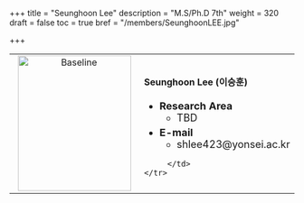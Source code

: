 +++
title = "Seunghoon Lee"
description = "M.S/Ph.D 7th"
weight = 320
draft = false
toc = true
bref = "/members/SeunghoonLEE.jpg"

+++

<table>
    <tr>
       <td width="280" align="center" valign="top">
          <img alt="Baseline" width="200px" height="240" src="/members/SeunghoonLEE.jpg">
       </td>
       <td>
            <h4>Seunghoon Lee (이승훈)</h4>
            <ul class="member_info">
                <li style="font-size: 18px"><b>Research Area</b>
                    <ul class="interest">
                        <li style="margin-bottom: 5px">TBD</li>
                    </ul>
                </li>
                <li style="font-size: 18px"><b>E-mail</b>
                    <ul>
                        <li style="margin-bottom: 5px">shlee423@yonsei.ac.kr</li>
                    </ul>
                </li>
            </ul>


         </td>
    </tr>
</table>